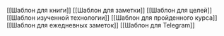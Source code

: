[[Шаблон для книги]]
[[Шаблон для заметки]]
[[Шаблон для целей]]
[[Шаблон изученной технологии]]
[[Шаблон для пройденного курса]]
[[Шаблон для ежедневных заметок]]
[[Шаблон для Telegram]]